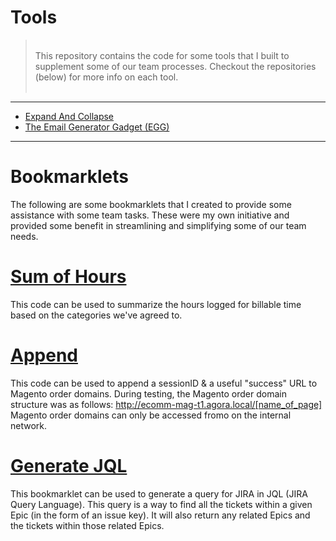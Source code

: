 # Tools

> <br/>
> This repository contains the code for some tools that I built to supplement some of our team processes. Checkout the repositories (below) for more info on each tool.<br/>
> <br/>

-------

 * [Expand And Collapse](/tools/expandAndCollapse)
 * [The Email Generator Gadget (EGG)](/tools/egg)

-------

# Bookmarklets
The following are some bookmarklets that I created to provide some assistance with some team tasks. These were my own initiative and provided some benefit in streamlining and simplifying some of our team needs.

# [Sum of Hours](https://dejai.github.com/iris/bookmarklets/sumOfHours.js)
This code can be used to summarize the hours logged for billable time based on the categories we've agreed to. 

# [Append](https://dejai.github.com/iris/bookmarklets/appendParams.js)
This code can be used to append a sessionID & a useful "success" URL to Magento order domains.
During testing, the Magento order domain structure was as follows: http://ecomm-mag-t1.agora.local/[name_of_page]
Magento order domains can only be accessed fromo on the internal network. 

# [Generate JQL](https://dejai.github.com/iris/bookmarklets/generateJQL.js)
This bookmarklet can be used to generate a query for JIRA in JQL (JIRA Query Language). This query is a way to find all the tickets within a given Epic (in the form of an issue key). It will also return any related Epics and the tickets within those related Epics.
